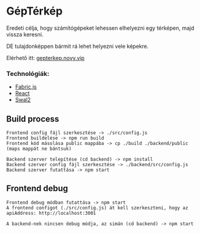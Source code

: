 # GépTérkép

Eredeti célja, hogy számítógépeket lehessen elhelyezni egy térképen, majd vissza keresni.

DE tulajdonképpen bármit rá lehet helyezni vele képekre.

Elérhető itt: [gepterkep.novy.vip](https://gepterkep.novy.vip)

### Technológiák:

- [Fabric.js](http://fabricjs.com/)
- [React](http://reactjs.org)
- [Swal2](https://sweetalert2.github.io/)

## Build process

```
Frontend config fájl szerkesztése -> ./src/config.js
Frontend buildelése -> npm run build
Frontend kód másolása public mappába -> cp ./build ./backend/public (maps mappát ne bántsuk)

Backend szerver telepítése (cd backend) -> npm install
Backend szerver config fájl szerkesztése -> ./backend/src/config.js
Backend szerver futattása -> npm start
```

## Frontend debug

```
Frontend debug módban futattása -> npm start
A frontend configot (./src/config.js) át kell szerkeszteni, hogy az apiAddress: http://localhost:3001

A backend-nek nincsen debug módja, az simán (cd backend) -> npm start
```